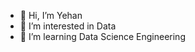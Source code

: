 - 👋 Hi, I’m Yehan
- 👀 I’m interested in Data
- 🌱 I’m learning Data Science Engineering

<!---
yehanb/yehanb is a ✨ special ✨ repository because its `README.md` (this file) appears on your GitHub profile.
You can click the Preview link to take a look at your changes.
--->

